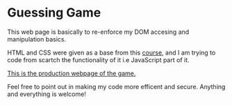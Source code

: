 # Guessing Game

This web page is basically to re-enforce my DOM accesing and manipulation basics.

HTML and CSS were given as a base from this [course](https://www.udemy.com/course/the-complete-javascript-course), and I am trying to code from scartch the functionality of it i.e JavaScript part of it.

[This is the production webpage of the game.](https://theshakeabhi.github.io/guessing-game/)

Feel free to point out in making my code more efficent and secure. Anything and everything is welcome!
